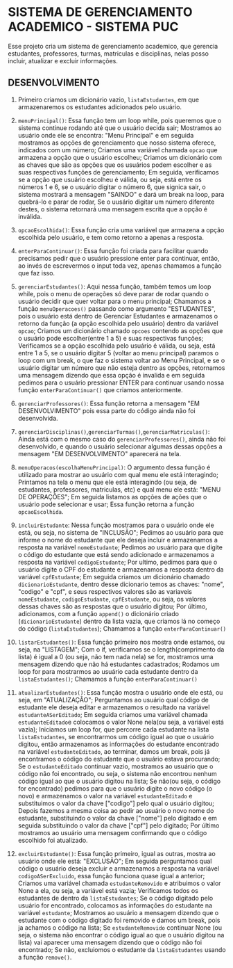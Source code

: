   

# SISTEMA DE GERENCIAMENTO ACADEMICO - SISTEMA PUC

  

  

Esse projeto cria um sistema de gerenciamento academico, que gerencia estudantes, professores, turmas, matriculas e disciplinas, nelas posso incluir, atualizar e excluir informações.

  

  

## DESENVOLVIMENTO

1. Primeiro criamos um dicionário vazio, `listaEstudantes`, em que armazenaremos os estudantes adicionados pelo usuário.

2.  `menuPrincipal()`: Essa função tem um loop while, pois queremos que o sistema continue rodando até que o usuário decida sair; Mostramos ao usuário onde ele se encontra: "Menu Principal" e em seguida mostramos as opções de gerenciamento que nosso sistema oferece, indicados com um número; Criamos uma variável chamada `opcao` que armazena a opção que o usuário escolheu; Criamos um dicionário com as chaves que são as opções que os usuários podem escolher e as suas respectivas funções de gerenciamento; Em seguida, verificamos se a opção que usuário escolheu é válida, ou seja, está entre os números 1 e 6, se o usuário digitar o número 6, que signica sair, o sistema mostrará a mensagem "SAINDO" e dará um break na loop, para quebrá-lo e parar de rodar, Se o uusário digitar um número diferente destes, o sistema retornará uma mensagem escrita que a opção é inválida.

3.  `opcaoEscolhida()`: Essa função cria uma variável que armazena a opção escolhida pelo usuário, e tem como retorno a apenas a resposta.

4.  `enterParaContinuar()`: Essa função foi criada para facilitar quando precisamos pedir que o usuário pressione enter para continuar, então, ao invés de escrevermos o input toda vez, apenas chamamos a função que faz isso.

5.  `gerenciarEstudantes()`: Aqui nessa função, também temos um loop while, pois o menu de operações só deve parar de rodar quando o usuário decidir que quer voltar para o menu principal; Chamamos a função `menuOperacoes()` passando como argumento "ESTUDANTES", pois o usuário está dentro de Gerenciar Estudantes e armazenamos o retorno da função (a opção escolhida pelo usuário) dentro da variável `opcao`; Criamos um dicionário chamado `opcoes` contendo as opções que o usuário pode escolher(entre 1 a 5) e suas respectivas funções; Verificamos se a opção escolhida pelo usuário é válida, ou seja, está entre 1 a 5, se o usuário digitar 5 (voltar ao menu principal) paramos o loop com um break, o que faz o sistema voltar ao Menu Principal, e se o usuário digitar um número que não esteja dentro as opções, retornamos uma mensagem dizendo que essa opção é invalida e em seguida pedimos para o usuário pressionar ENTER para continuar usando nossa função `enterParaContinuar()` que criamos anteriormente.

6.  `gerenciarProfessores()`: Essa função retorna a mensagem "EM DESENVOLVIMENTO" pois essa parte do código ainda não foi desenvolvida.
7. `gerenciarDisciplinas()`,`gerenciarTurmas()`,`gerenciarMatriculas()`: Ainda está com o mesmo caso do `gerenciarProfessores()`, ainda não foi desenvolvido, e quando o usuário selecionar algumas dessas opções a mensagem "EM DESENVOLVIMENTO" aparecerá na tela.
8. `menuOperacos(escolhaMenuPrincipal)`: O argumento dessa função é utilizado para mostrar ao usuário com qual menu ele está interagindo; Printamos na tela o menu que ele está interagindo (ou seja, de estudantes, professores, matriculas, etc) e qual menu ele está: "MENU DE OPERAÇÕES"; Em seguida listamos as opções de ações que o usuário pode selecionar e usar; Essa função retorna a função `opcaoEscolhida`.
9. `incluirEstudante`: Nessa função mostramos para o usuário onde ele está, ou seja, no sistema de "INCLUSÃO"; Pedimos ao usuário para que informe o nome do estudante que ele deseja incluir e armazenamos a resposta na variável `nomeEstudante`; Pedimos ao usuário para que digite o código do estudante que está sendo adicionado e armazenamos a resposta na variável `codigoEstudante`; Por ultimo, pedimos para que o usuário digite o CPF do estudante e armazenamos a resposta dentro da variável `cpfEstudante`; Em seguida criamos um dicionário chamado `dicionarioEstudante`, dentro desse dicionario temos as chaves: "nome", "codigo" e "cpf", e seus respectivos valores são as variaveis `nomeEstudante`, `codigoEstudante`, `cpfEstudante`, ou seja, os valores dessas chaves são as respostas que o usuário digitou; Por último, adicionamos, com a função `append()` o dicionário criado (`dicionarioEstudante`) dentro da lista vazia, que criamos lá no começo do código (`listaEstudantes`); Chamamos a função `enterParaContinuar()`
10. `listarEstudantes()`: Essa função primeiro nos mostra onde estamos, ou seja, na "LISTAGEM"; Com o if, verificamos se o length(comprimento da lista) é igual a 0 (ou seja, não tem nada nela) se for, mostramos uma mensagem dizendo que não há estudantes cadastrados; Rodamos um loop for para mostrarmos ao usuário cada estudante dentro da `listaEstudantes()`; Chamamos a função `enterParaContinuar()`
11. `atualizarEstudantes()`: Essa função mostra o usuário onde ele está, ou seja, em "ATUALIZAÇÃO"; Perguntamos ao usuário qual código de estudante ele deseja editar e armazenamos o resultado na variável `estudanteASerEditado`; Em seguida criamos uma variável chamada `estudanteEditado`e colocamos o valor None nela(ou seja, a variável está vazia); Iniciamos um loop for, que percorre cada estudante na lista `listaEstudantes`, se encontrarmos um código igual ao que o usuário digitou, então armazenamos as informações do estudante encontrado na variável `estudanteEditado`, ao terminar, damos um break, pois já encontramos o código do estudante que o usuário estava procurando; Se o `estudanteEditado` continuar vazio, mostramos ao usuário que o código não foi encontrado, ou seja, o sistema não encontrou nenhum código igual ao que o usuário digitou na lista; Se não(ou seja, o código for encontrado) pedimos para que o usuário digite o novo código (o novo) e armazenamos o valor na variável `estudanteEditado` e substituimos o valor da chave ["codigo"] pelo qual o usuário digitou; Depois fazemos a mesma coisa ao pedir ao usuário o novo nome do estudante, substituindo o valor da chave ["nome"] pelo digitado e em seguida substituindo o valor da chave ["cpf"] pelo digitado; Por último mostramos ao usuário uma mensagem confirmando que o código escolhido foi atualizado.
12. `excluirEstudante()`: Essa função primeiro, igual as outras, mostra ao usuário onde ele está: "EXCLUSÃO"; Em seguida perguntamos qual código o usuário deseja excluir e armazenamos a resposta na variável `codigoASerExcluido`, essa função funciona quase igual a anterior; Criamos uma variável chamada `estudanteRemovido` e atribuimos o valor None a ela, ou seja, a variável está vazia; Verificamos todos os estudantes de dentro da `listaEstudantes`; Se o código digitado pelo usuário for encontrado, colocamos as informações do estudante na variável `estudante`; Mostramos ao usuário a mensagem dizendo que o estudante com o código digitado foi removido e damos um break, pois ja achamos o código na lista; Se `estudanteRemovido` continuar None (ou seja, o sistema não encontrar o código igual ao que o usuário digitou na lista) vai aparecer uma mensagem dizendo que o código não foi encontrado; Se não, excluiomos o estudante da `listaEstudantes` usando a função `remove()`.